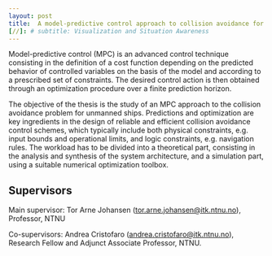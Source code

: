```yaml
---
layout: post
title:  A model-predictive control approach to collision avoidance for ASVs
[//]: # subtitle: Visualization and Situation Awareness
---
```

Model-predictive control (MPC) is an advanced control technique consisting in the definition of a cost function depending on the predicted behavior of controlled variables on the basis of the model and according to a prescribed set of constraints. The desired control action is then obtained through an optimization procedure over a finite prediction horizon.

The objective of the thesis is the study of an MPC approach to the collision avoidance problem for unmanned ships. Predictions and optimization are key ingredients in the design of reliable and efficient collision avoidance control schemes, which typically include both physical constraints, e.g. input bounds and operational limits, and logic constraints, e.g. navigation rules. The workload has to be divided into a theoretical part, consisting in the analysis and synthesis of the system architecture, and a simulation part, using a suitable numerical optimization toolbox.


## Supervisors

Main supervisor: Tor Arne Johansen (<tor.arne.johansen@itk.ntnu.no>), Professor, NTNU

Co-supervisors: Andrea Cristofaro (<andrea.cristofaro@itk.ntnu.no>), Research Fellow and Adjunct Associate Professor, NTNU.
